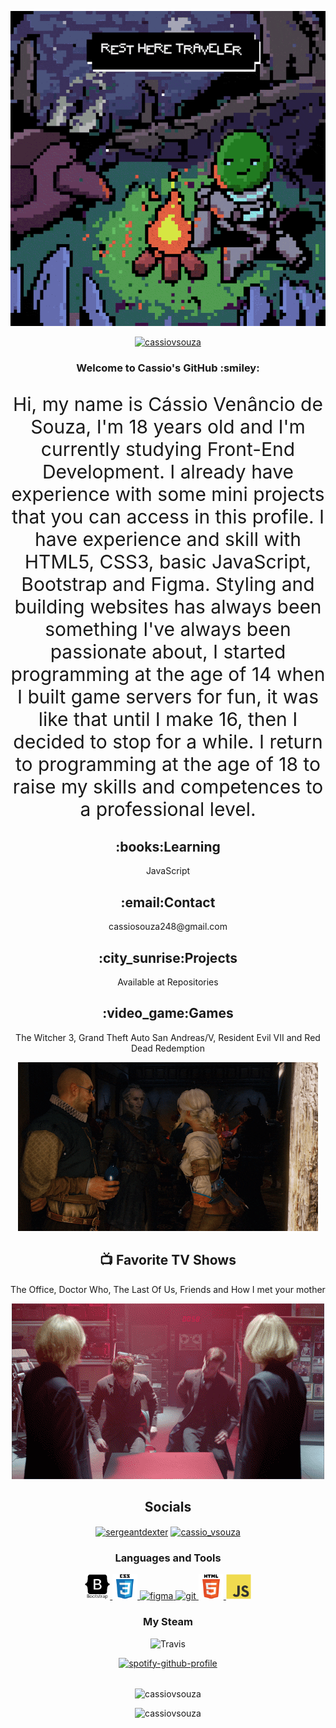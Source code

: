 <div align="center">
<p align="center">
  <img src="fogueira.gif" alt="animated" />
</p>

<p align="center"> <a href="https://github.com/ryo-ma/github-profile-trophy"><img src="https://github-profile-trophy.vercel.app/?username=cassiovsouza" alt="cassiovsouza" /></a> </p>

<h3 align="center">Welcome to Cassio's GitHub :smiley:</h3>

<p align="center" style = 'font-size:30px'>Hi, my name is Cássio Venâncio de Souza, I'm 18 years old and I'm currently studying Front-End Development. I already have experience with some mini projects that you can access in this profile. I have experience and skill with HTML5, CSS3, basic JavaScript, Bootstrap and Figma. Styling and building websites has always been something I've always been passionate about, I started programming at the age of 14 when I built game servers for fun, it was like that until I make 16, then I decided to stop for a while. I return to programming at the age of 18 to raise my skills and competences to a professional level.<p>

<h2 align="center">:books:Learning </h2>
<p align="center">JavaScript</p>

<h2 align="center">:email:Contact</h2>
<p align="center">cassiosouza248@gmail.com</p>

<h2 align="center">:city_sunrise:Projects</h2>
<p align="center">Available at Repositories</p>

<h2 align="center">:video_game:Games</h2>
<p align="center">The Witcher 3, Grand Theft Auto San Andreas/V, Resident Evil VII and Red Dead Redemption</p>

<p align="center">
  <img src="witcher.gif" alt="animated" />
</p>

<h2 align="center">📺 Favorite TV Shows</h2>
<p align="center"> The Office, Doctor Who, The Last Of Us, Friends and How I met your mother</p>

<p align="center">
  <img src="doctor.gif" alt="animated" />
</p>


<h2 align="center">Socials</h2>
<p align="center">
<a href="https://twitter.com/sergeantdexter" target="blank"><img align="center" src="https://raw.githubusercontent.com/rahuldkjain/github-profile-readme-generator/master/src/images/icons/Social/twitter.svg" alt="sergeantdexter" height="30" width="40" /></a>
<a href="https://instagram.com/cassio_vsouza" target="blank"><img align="center" src="https://raw.githubusercontent.com/rahuldkjain/github-profile-readme-generator/master/src/images/icons/Social/instagram.svg" alt="cassio_vsouza" height="30" width="40" /></a></a>
</p>

<h3 align="center">Languages and Tools</h3>
<p align="center"> <a href="https://getbootstrap.com" target="_blank" rel="noreferrer"> <img src="https://raw.githubusercontent.com/devicons/devicon/master/icons/bootstrap/bootstrap-plain-wordmark.svg" alt="bootstrap" width="40" height="40"/> </a> <a href="https://www.w3schools.com/css/" target="_blank" rel="noreferrer"> <img src="https://raw.githubusercontent.com/devicons/devicon/master/icons/css3/css3-original-wordmark.svg" alt="css3" width="40" height="40"/> </a> <a href="https://www.figma.com/" target="_blank" rel="noreferrer"> <img src="https://www.vectorlogo.zone/logos/figma/figma-icon.svg" alt="figma" width="40" height="40"/> </a> <a href="https://git-scm.com/" target="_blank" rel="noreferrer"> <img src="https://www.vectorlogo.zone/logos/git-scm/git-scm-icon.svg" alt="git" width="40" height="40"/> </a> <a href="https://www.w3.org/html/" target="_blank" rel="noreferrer"> <img src="https://raw.githubusercontent.com/devicons/devicon/master/icons/html5/html5-original-wordmark.svg" alt="html5" width="40" height="40"/> </a> <a href="https://developer.mozilla.org/en-US/docs/Web/JavaScript" target="_blank" rel="noreferrer"> <img src="https://raw.githubusercontent.com/devicons/devicon/master/icons/javascript/javascript-original.svg" alt="javascript" width="40" height="40"/> </a> </p>

<h3 align="center">My Steam</h3>

![Travis](https://steam-stat.vercel.app/api?profileName=dexterLDP)


[![spotify-github-profile](https://spotify-github-profile.vercel.app/api/view?uid=p4cvnfr1lyd5s0f7f8lnhtev2&cover_image=true&theme=default&show_offline=false&background_color=121212&interchange=true)](https://spotify-github-profile.vercel.app/api/view?uid=p4cvnfr1lyd5s0f7f8lnhtev2&redirect=true)<br><br>


<p><img align="center" src="https://github-readme-streak-stats.herokuapp.com/?user=cassiovsouza&" alt="cassiovsouza" /></p>

<p align="center"> <img src="https://komarev.com/ghpvc/?username=cassiovsouza&label=Profile%20views&color=0e75b6&style=flat" alt="cassiovsouza" /> </p>

</div>
